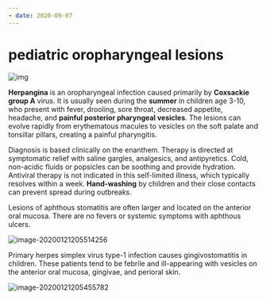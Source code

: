```yaml
---
- date: 2020-09-07
---
```


# pediatric oropharyngeal lesions

<!-- children common oropharyngeal lesions -->

![img](https://www.uworld.com/media/L17639.jpg)

**Herpangina** is an oropharyngeal infection caused primarily by **Coxsackie group A** virus. It is usually seen during the **summer** in children age 3-10, who present with fever, drooling, sore throat, decreased appetite, headache, and **painful posterior pharyngeal vesicles**. The lesions can evolve rapidly from erythematous macules to vesicles on the soft palate and tonsillar pillars, creating a painful pharyngitis.

Diagnosis is based clinically on the enanthem. Therapy is directed at symptomatic relief with saline gargles, analgesics, and antipyretics. Cold, non-acidic fluids or popsicles can be soothing and provide hydration. Antiviral therapy is not indicated in this self-limited illness, which typically resolves within a week. **Hand-washing** by children and their close contacts can prevent spread during outbreaks.

Lesions of aphthous stomatitis are often larger and located on the anterior oral mucosa. There are no fevers or systemic symptoms with aphthous ulcers.

![image-20200121205514256](https://photos.thisispiggy.com/file/wikiFiles/image-20200121205514256.png)

Primary herpes simplex virus type-1 infection causes gingivostomatitis in children. These patients tend to be febrile and ill-appearing with vesicles on the anterior oral mucosa, gingivae, and perioral skin.

![image-20200121205455782](https://photos.thisispiggy.com/file/wikiFiles/image-20200121205455782.png)
